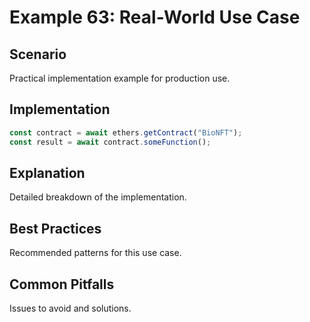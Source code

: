 # Example 63: Real-World Use Case

## Scenario
Practical implementation example for production use.

## Implementation
```javascript
const contract = await ethers.getContract("BioNFT");
const result = await contract.someFunction();
```

## Explanation
Detailed breakdown of the implementation.

## Best Practices
Recommended patterns for this use case.

## Common Pitfalls
Issues to avoid and solutions.

